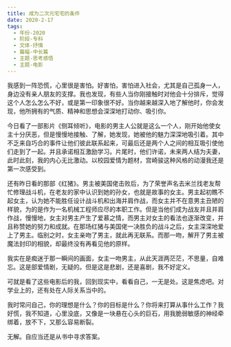 ```yaml
---
title: 成为二次元宅宅的条件
date: 2020-2-17
tags:
  - 年份-2020
  - 阶段-专科
  - 文体-抒情
  - 篇幅-中长篇
  - 主题-思考感悟
  - 主题-电影
---
```


我感到一阵恐慌，心里很是害怕。好害怕，害怕进入社会，尤其是自己孤身一人，身边没有亲人朋友的支撑。我也发现，有些人当你刚接触时对他会十分排斥，觉得这个人怎么怎么不好，或是第一印象很不好。当你越来越深入地了解他时，你会发现，他所拥有的气质、精神和思想会深深地打动你、吸引你。

今日看了一部影片《侧耳倾听》，电影的男主人公就是这么一个人，刚开始他使女主十分厌恶，但是慢慢地接触、了解，她发现，她被他的魅力深深地吸引着。其中不乏来自巧合的事件让他们彼此联系起来，可最后还是两个人之间的相互吸引使他们走到了一起。并且承诺相互激励学习。片尾时，他们许诺，未来两人结为夫妻，此时此刻，我的内心无比激动。以校园爱情为题材，宫崎骏这种风格的动漫我还是第一次感受到。

还有昨日看的那部《红猪》。男主被美国佬击败后，为了荣誉声名去米兰找老友帮忙修理战斗机，在老友的家中认识到她的孙女，也就是故事的女主。男主起初瞧不起女主，认为她不能胜任设计战斗机和出海并肩作战，而女主并不在意男主丑陋的样貌，为的是作为一名机械工程师应尽的本职工作。但是当他们成为战友并且并肩作战，慢慢地，女主对男主产生了爱慕之情，而男主对女主的看法也逐渐改变，并且称赞她的努力和成就。在那场红猪与美国佬一决胜负的战斗之后，女主深深地爱上了男主。临别之时，女主亲吻了男主，就此再无联系。而那一吻，解开了男主被魔法封印的相貌，却最终没有再看见他的原样。

我实在是痴迷于那一瞬间的画面，女主一吻男主，从此天涯两茫茫，不思量，自难忘。这是部爱情剧，无疑的。但是这是悲剧，还是喜剧，我不好定义。

可就是看了这些电影后的我，回到现实中，看看自己，一无是处。这是焦虑吧。对学业上的，还有处在人际关系当中的。

我时常问自己，你的理想是什么？你的目标是什么？你将来打算从事什么工作？我好慌，我不知道，心里没底，又像是一块悬在心头的巨石，用我脆弱敏感的神经牵绑着，放不下，又那么容易断裂。

无解。自应当还是从书中寻求答案。

